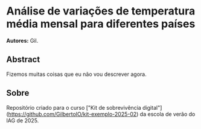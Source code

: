 # Análise de variações de temperatura média mensal para diferentes países

**Autores:** Gil.

## Abstract

Fizemos muitas coisas que eu não vou descrever agora.

## Sobre

Repositório criado para o curso 
["Kit de sobrevivência digital"] (https://github.com/GilbertoIO/kit-exemplo-2025-02) 
da escola de verão do IAG de 2025. 

